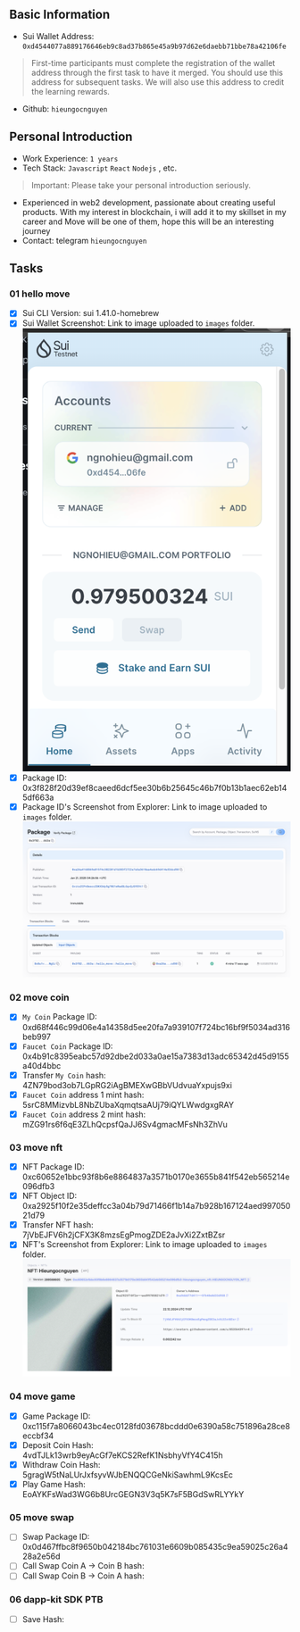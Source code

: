 ## Basic Information
- Sui Wallet Address: `0xd4544077a889176646eb9c8ad37b865e45a9b97d62e6daebb71bbe78a42106fe`
> First-time participants must complete the registration of the wallet address through the first task to have it merged. You should use this address for subsequent tasks. We will also use this address to credit the learning rewards.
- Github: `hieungocnguyen`

## Personal Introduction
- Work Experience: `1 years`
- Tech Stack: `Javascript` `React` `Nodejs` , etc.
> Important: Please take your personal introduction seriously.
- Experienced in web2 development, passionate about creating useful products. With my interest in blockchain, i will add it to my skillset in my career and Move will be one of them, hope this will be an interesting journey
- Contact: telegram `hieungocnguyen`

## Tasks

### 01 hello move
- [x] Sui CLI Version: sui 1.41.0-homebrew
- [x] Sui Wallet Screenshot: Link to image uploaded to `images` folder.
![wallet](images/task_1/wallet.png)
- [x] Package ID: 0x3f828f20d39ef8caeed6dcf5ee30b6b25645c46b7f0b13b1aec62eb145df663a
- [x] Package ID's Screenshot from Explorer: Link to image uploaded to `images` folder.
![explorer](images/task_1/explorer.png)

### 02 move coin
- [x] `My Coin` Package ID: 0xd68f446c99d06e4a14358d5ee20fa7a939107f724bc16bf9f5034ad316beb997
- [x] `Faucet Coin` Package ID: 0x4b91c8395eabc57d92dbe2d033a0ae15a7383d13adc65342d45d9155a40d4bbc
- [x] Transfer `My Coin` hash: 4ZN79bod3ob7LGpRG2iAgBMEXwGBbVUdvuaYxpujs9xi
- [x] `Faucet Coin` address 1 mint hash: 5srC8MMizvbL8NbZUbaXqmqtsaAUj79iQYLWwdgxgRAY
- [x] `Faucet Coin` address 2 mint hash: mZG91rs6f6qE3ZLhQcpsfQaJJ6Sv4gmacMFsNh3ZhVu

### 03 move nft
- [x] NFT Package ID: 0xc60652e1bbc93f8b6e8864837a3571b0170e3655b841f542eb565214e096dfb3
- [x] NFT Object ID: 0xa2925f10f2e35deffcc3a04b79d71466f1b14a7b928b167124aed99705021d79
- [x] Transfer NFT hash: 7jVbEJFV6h2jCFX3K8mzsEgPmogZDE2aJvXi2ZxtBZsr
- [x] NFT's Screenshot from Explorer: Link to image uploaded to `images` folder.
![NFT's Screenshot](images/task_3/image.png)

### 04 move game
- [x] Game Package ID: 0xc115f7a8066043bc4ec0128fd03678bcddd0e6390a58c751896a28ce8eccbf34
- [x] Deposit Coin Hash: 4vdTJLk13wrb9eyAcGf7eKCS2RefK1NsbhyVfY4C415h
- [x] Withdraw Coin Hash: 5gragW5tNaLUrJxfsyvWJbENQQCGeNkiSawhmL9KcsEc
- [x] Play Game Hash: EoAYKFsWad3WG6b8UrcGEGN3V3q5K7sF5BGdSwRLYYkY

### 05 move swap
- [ ] Swap Package ID: 0x0d467ffbc8f9650b042184bc761031e6609b085435c9ea59025c26a428a2e56d
- [ ] Call Swap Coin A -> Coin B hash:
- [ ] Call Swap Coin B -> Coin A hash:

### 06 dapp-kit SDK PTB
- [ ] Save Hash:
